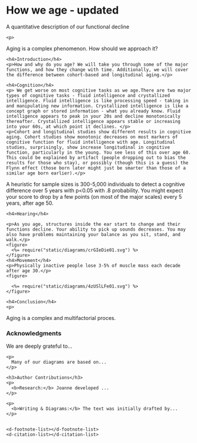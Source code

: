 <head>
  <meta charset="utf-8">
  <meta name="viewport" content="width=device-width, initial-scale=1">
  <style id="distill-article-specific-styles">
    <%=require("static/styles.css") %>
  </style>
  <script src="https://distill.pub/template.v2.js"></script>
</head>

<body>

  <d-front-matter>
    <script type="text/json">
      <%= JSON.stringify(require("./frontmatter.json"), null, 4) %>
    </script>
  </d-front-matter>

  <d-title>
    <h1>How we age - updated</h1>
    <p>A quantitative description of our functional decline</p>
  </d-title>

  <d-article>

    <p>
Aging is a complex phenomenon. How should we approach it?
    </p>

    <h4>Introduction</h4>
    <p>How and why do you age? We will take you through some of the major functions, and how they change with time. Additionally, we will cover the difference between cohort-based and longitudinal aging.</p>

    <h4>Cognition</h4>
    <p> We get worse on most cognitive tasks as we age.There are two major types of cognitive tasks - fluid intelligence and crystallized intelligence. Fluid intelligence is like processing speed - taking in and manipulating new information. Crystallized intelligence is like a concept graph or stored information - what you already know. Fluid intelligence appears to peak in your 20s and decline monotonically thereafter. Crystallized intelligence appears stable or increasing into your 60s, at which point it declines. </p>
    <p>Cohort and longitudinal studies show different results in cognitive aging. Cohort studies show monotonic decreases on most markers of cognitive function for fluid intelligence with age. Longitudinal studies, surprisingly, show increase longitudinal in cognitive function, particularly in the young. You see less of this over age 60. This could be explained by artifact (people dropping out to bias the results for those who stay), or possibly (though this is a guess) the Flynn effect (those born later might just be smarter than those of a similar age born earlier).</p>
<p> A heuristic for sample sizes is 300-5,000 individuals to detect a cognitive difference over 5 years with p<0.05 with .8 probability. You might expect your score to drop by a few points (on most of the major scales) every 5 years, after age 50.
</p>

<figure class="l-screen">                                                       
<div id="observablehq-75c9d048"></div>
<script type="module">
import {Runtime, Inspector} from "https://cdn.jsdelivr.net/npm/@observablehq/runtime@4/dist/runtime.js";
import define from "https://api.observablehq.com/@laurademing/cognition-with-age.js?v=3";
const inspect = Inspector.into("#observablehq-75c9d048");
(new Runtime).module(define, name => name === "chart" ? inspect() : undefined);
</script>                                                                     
</figure>  

    <h4>Hearing</h4>

    <p>As you age, structures inside the ear start to change and their functions decline. Your ability to pick up sounds decreases. You may also have problems maintaining your balance as you sit, stand, and walk.</p>
    <figure>                                                        
      <%= require("static/diagrams/crGIeDie01.svg") %>           
    </figure>   
    <h4>Movement</h4>
    <p>Physically inactive people lose 3-5% of muscle mass each decade after age 30.</p>                                                     
    <figure>                                                  
                                                                    
      <%= require("static/diagrams/4zUSlLFe01.svg") %>                                                                           
    </figure>
    
    <h4>Conclusion</h4>
    <p>
Aging is a complex and multifactorial proces.
    </p>


  </d-article>



  <d-appendix>
    <h3>Acknowledgments</h3>
    <p>
      We are deeply grateful to...
    </p>

    <p>
      Many of our diagrams are based on...
    </p>

    <h3>Author Contributions</h3>
    <p>
      <b>Research:</b> Joanne developed ...
    </p>

    <p>
      <b>Writing & Diagrams:</b> The text was initially drafted by...
    </p>


    <d-footnote-list></d-footnote-list>
    <d-citation-list></d-citation-list>
  </d-appendix>

  <!-- bibliography will be inlined during Distill pipeline's pre-rendering -->
  <d-bibliography src="bibliography.bib"></d-bibliography>

</body>
